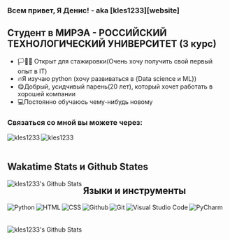 ### Всем привет, Я Денис! - aka [kles1233][website]

## Cтудент в МИРЭА - РОССИЙСКИЙ  ТЕХНОЛОГИЧЕСКИЙ УНИВЕРСИТЕТ (3 курс)
- 🏳🧰🔧 Открыт для стажировки(Очень хочу получить свой первый опыт в IT)  
- 🔥Я изучаю python (хочу развиваться в {Data science и ML}) 
- 😋Добрый, усидчивый парень(20 лет), который хочет работать в хорошей компании
- 💻Постоянно обучаюсь чему-нибудь новому
### Связаться со мной вы можете через:

[<img align="left" alt="kles1233" src="https://img.icons8.com/bubbles/50/000000/sent.png"/>][telegram]
[<img align="left" alt="kles1233" src="https://img.icons8.com/doodle/48/000000/vk-messenger.png" />][vk]

<br></br>

## Wakatime Stats и Github States


<img align="left"  alt="kles1233's Github Stats" src ="https://github-readme-stats.vercel.app/api/wakatime?kles1233=willianrod" />

## Языки и инструменты
<img align="left" alt="Python" src="https://img.icons8.com/color/48/000000/python--v2.png">
<img align="left" alt="HTML" src="https://img.icons8.com/color/48/000000/html-5--v1.png">
<img align="left" alt="CSS" src="https://img.icons8.com/color/48/000000/css3.png">
<img align="left" alt="Github" src="https://img.icons8.com/color/48/000000/github--v3.png">
<img align="left" alt="Git" src="https://img.icons8.com/color/48/000000/git.png">
<img align="left" alt="Visual Studio Code" src="https://img.icons8.com/color/48/000000/visual-studio-code-2019.png" >
<img align="left" alt="PyCharm" src="https://img.icons8.com/color/48/000000/pycharm.png">



<br />
<br>
</br>



<img align="left"  alt="kles1233's Github Stats" src ="https://github-readme-stats.vercel.app/api?username=kles1233&show_icons=true&hide_border=true&theme=dracula" />




<br />
<br />


[telegram]: https://t.me/kles1233
[vk]: https://vk.com/the_best_kluch


